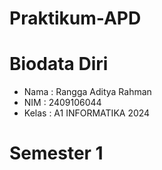 # Praktikum-APD
# Biodata Diri
- Nama : Rangga Aditya Rahman
- NIM : 2409106044
- Kelas : A1 INFORMATIKA 2024
# Semester 1

